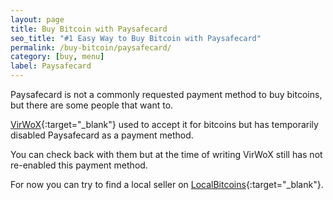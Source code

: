 ```yaml
---
layout: page
title: Buy Bitcoin with Paysafecard
seo_title: "#1 Easy Way to Buy Bitcoin with Paysafecard"
permalink: /buy-bitcoin/paysafecard/
category: [buy, menu]
label: Paysafecard
---
```

Paysafecard is not a commonly requested payment method to buy bitcoins, but there are some people that want to. 

[VirWoX](https://www.virwox.com?r=22aa25){:target="_blank"} used to accept it for bitcoins but has temporarily disabled Paysafecard as a payment method. 

You can check back with them but at the time of writing VirWoX still has not re-enabled this payment method. 

For now you can try to find a local seller on [LocalBitcoins](https://localbitcoins.com/buy-bitcoins-online/eur/paysafecard/?ch=fd49){:target="_blank"}. 
